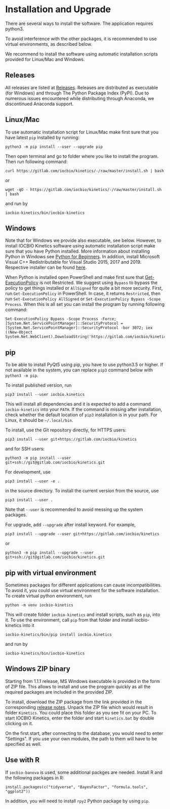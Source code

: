 # Installation and Upgrade

There are several ways to install the software. The application
requires python3.

To avoid interference with the other packages, it is recommended to
use virtual environments, as described below.

We recommend to install the software using automatic installation
scripts provided for Linux/Mac and Windows.

## Releases

All releases are listed at
[Releases](https://gitlab.com/iocbio/kinetics/-/releases). Releases are
distributed as executable (for Windows) and through The Python Package
Index (PyPI). Due to numerous issues encountered while distributing
through Anaconda, we discontinued Anaconda support.

## Linux/Mac

To use automatic installation script for Linux/Mac make first sure that you have
latest `pip` installed by running:

```
python3 -m pip install --user --upgrade pip
```

Then open terminal and go to folder where you like to install the program.
Then run following command:

```
curl https://gitlab.com/iocbio/kinetics/-/raw/master/install.sh | bash
```

or

```
wget -qO - https://gitlab.com/iocbio/kinetics/-/raw/master/install.sh | bash
```
and run by
```
iocbio-kinetics/bin/iocbio-kinetics
```

## Windows

Note that for Windows we provide also executable, see below. However,
to install IOCBIO Kinetics software using automatic installation script
make sure that you have Python installed. More information about
installing Python in Windows see [Python for
Beginners](https://docs.microsoft.com/en-us/windows/python/beginners).
In addition, install Microsoft Visual C++ Redistributable for Visual
Studio 2015, 2017 and 2019. Respective installer can be found
[here](https://docs.microsoft.com/en-US/cpp/windows/latest-supported-vc-redist?view=msvc-160).

When Python is installed open PowerShell and make first sure that
[Get-ExecutionPolicy](https://go.microsoft.com/fwlink/?LinkID=135170)
is not Restricted. We suggest using `Bypass` to bypass the policy to
get things installed or `AllSigned` for quite a bit more
security. First, run `Get-ExecutionPolicy` in PowerShell. In case, it
returns `Restricted`, then run `Set-ExecutionPolicy AllSigned` or
`Set-ExecutionPolicy Bypass -Scope Process`.  When this is all set you
can install the program by running following command:

```
Set-ExecutionPolicy Bypass -Scope Process -Force; [System.Net.ServicePointManager]::SecurityProtocol = [System.Net.ServicePointManager]::SecurityProtocol -bor 3072; iex ((New-Object System.Net.WebClient).DownloadString('https://gitlab.com/iocbio/kinetics/-/raw/master/install.ps1'))
```

## pip

To be able to install PyQt5 using pip, you have to use python3.5 or
higher. If not available in the system, you can replace `pip3` command
below with `python3 -m pip`.

To install published version, run

```
pip3 install --user iocbio.kinetics
```
This will install all dependencies and it is expected to add a command `iocbio-kinetics` into your `PATH`. 
If the command is missing after installation, check whether the default location
of `pip3` installation is in your path. For Linux, it should be `~/.local/bin`.

To install, use the Git repository directly, for HTTPS users:
```
pip3 install --user git+https://gitlab.com/iocbio/kinetics
```
and for SSH users:
```
python3 -m pip install --user git+ssh://git@gitlab.com/iocbio/kinetics.git
```


For development, use

```
pip3 install --user -e .
```

in the source directory. To install the current version from the source, use

```
pip3 install --user .
```

Note that `--user` is recommended to avoid messing up the system
packages.

For upgrade, add `--upgrade` after install keyword. For example,
```
pip3 install --upgrade --user git+https://gitlab.com/iocbio/kinetics
```
or
```
python3 -m pip install --upgrade --user git+ssh://git@gitlab.com/iocbio/kinetics.git
```


## pip with virtual environment

Sometimes packages for different applications can cause
incompatibilities. To avoid it, you could use virtual environment for
the software installation. To create virtual python environment, run

```
python -m venv iocbio-kinetics
```

This will create folder `iocbio-kinetics` and install scripts, such as
`pip`, into it. To use the environment, call `pip` from that folder
and install iocbio-kinetics into it

```
iocbio-kinetics/bin/pip install iocbio.kinetics
```
and run by
```
iocbio-kinetics/bin/iocbio-kinetics
```


## Windows ZIP binary

Starting from 1.1.1 release, MS Windows executable is provided in the
form of ZIP file. This allows to install and use the program quickly
as all the required packages are included in the provided ZIP.

To install, download the ZIP package from the link provided in the
corresponding [release
notes](https://gitlab.com/iocbio/kinetics/-/releases). Unpack the ZIP
file which would result in folder `Kinetics`. You could place this
folder as you see fit on your PC. To start IOCBIO Kinetics, enter the
folder and start `kinetics.bat` by double clicking on it.

On the first start, after connecting to the database, you would need
to enter "Settings". If you use your own modules, the path to them
will have to be specified as well.


## Use with R

If `iocbio-banova` is used, some additional packges are needed. Install R and the following packages in R:

```
install.packages(c("tidyverse", "BayesFactor", "formula.tools", "ggplot2"))
```

In addition, you will need to install `rpy2` Python package by using
`pip`.